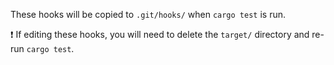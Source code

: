 [//]: # (DO NOT EDIT!)
[//]: # (This file was provisioned by Terraform)
[//]: # (File origin: https://github.com/Arrow-air/tf-github/tree/main/src/templates/rust-all/.cargo-husky/hooks/README.md)

These hooks will be copied to `.git/hooks/` when `cargo test` is run.

:exclamation: If editing these hooks, you will need to delete the `target/`
directory and re-run `cargo test`.

